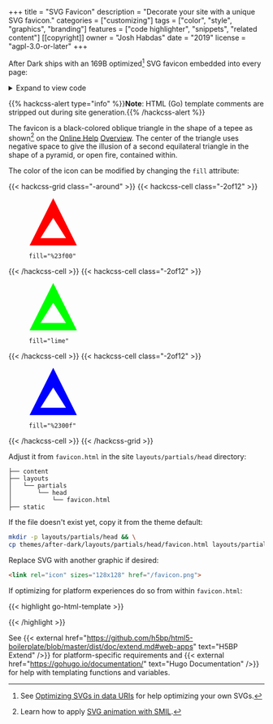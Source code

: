+++
title = "SVG Favicon"
description = "Decorate your site with a unique SVG favicon."
categories = ["customizing"]
tags = ["color", "style", "graphics", "branding"]
features = ["code highlighter", "snippets", "related content"]
[[copyright]]
  owner = "Josh Habdas"
  date = "2019"
  license = "agpl-3.0-or-later"
+++

After Dark ships with an 169B optimized[^1] SVG favicon embedded into every page:

<details>
<summary>Expand to view code</summary>
{{< highlight html >}}
{{< include "themes/after-dark/layouts/partials/head/favicon.html" >}}
{{< /highlight >}}
</details>

{{% hackcss-alert type="info" %}}**Note**: HTML (Go) template comments are stripped out during site generation.{{% /hackcss-alert %}}

The favicon is a black-colored oblique triangle in the shape of a tepee as shown[^2] on the [Online Help](../online-help) [Overview](/). The center of the triangle uses negative space to give the illusion of a second equilateral triangle in the shape of a pyramid, or open fire, contained within.

The color of the icon can be modified by changing the `fill` attribute:

<style>
.hack figure {
  text-align: center;
  margin-top: 2rem;
}
</style>
{{< hackcss-grid class="-around" >}}
  {{< hackcss-cell class="-2of12" >}}
    <figure>
      <img src="data:image/svg+xml,%3Csvg%20viewBox='0%200%2046%2045'%20xmlns='http://www.w3.org/2000/svg'%3E%3Ctitle%3EAfter%20Dark%3C/title%3E%3Cpath%20d='M.708%2045L23%20.416%2045.292%2045H.708zM35%2038L23%2019%2011%2038h24z'%20fill='%23f00'/%3E%3C/svg%3E" width="96">
      <figcaption class="highlight">
        <pre class="chroma"><code class="language-toml" data-lang="toml"><span class="nx">fill</span><span class="p">=</span><span class="s1">&quot;%23f00&quot;</span></code></pre>
      </figcaption>
    </figure>
  {{< /hackcss-cell >}}
  {{< hackcss-cell class="-2of12" >}}
    <figure>
      <img src="data:image/svg+xml,%3Csvg%20viewBox='0%200%2046%2045'%20xmlns='http://www.w3.org/2000/svg'%3E%3Ctitle%3EAfter%20Dark%3C/title%3E%3Cpath%20d='M.708%2045L23%20.416%2045.292%2045H.708zM35%2038L23%2019%2011%2038h24z'%20fill='lime'/%3E%3C/svg%3E" width="96">
      <figcaption class="highlight">
        <pre class="chroma"><code class="language-toml" data-lang="toml"><span class="nx">fill</span><span class="p">=</span><span class="s1">&quot;lime&quot;</span></code></pre>
      </figcaption>
    </figure>
  {{< /hackcss-cell >}}
  {{< hackcss-cell class="-2of12" >}}
    <figure>
      <img src="data:image/svg+xml,%3Csvg%20viewBox='0%200%2046%2045'%20xmlns='http://www.w3.org/2000/svg'%3E%3Ctitle%3EAfter%20Dark%3C/title%3E%3Cpath%20d='M.708%2045L23%20.416%2045.292%2045H.708zM35%2038L23%2019%2011%2038h24z'%20fill='%2300f'/%3E%3C/svg%3E" width="96">
      <figcaption class="highlight">
        <pre class="chroma"><code class="language-toml" data-lang="toml"><span class="nx">fill</span><span class="p">=</span><span class="s1">&quot;%2300f&quot;</span></code></pre>
      </figcaption>
    </figure>
  {{< /hackcss-cell >}}
{{< /hackcss-grid >}}

Adjust it from `favicon.html` in the site `layouts/partials/head` directory:

```
├── content
├── layouts
│   └── partials
│       └── head
│           └── favicon.html
├── static
```

If the file doesn't exist yet, copy it from the theme default:

```sh
mkdir -p layouts/partials/head && \
cp themes/after-dark/layouts/partials/head/favicon.html layouts/partials/head
```

Replace SVG with another graphic if desired:

```html
<link rel="icon" sizes="128x128" href="/favicon.png">
```

If optimizing for platform experiences do so from within `favicon.html`:

{{< highlight go-html-template >}}
<meta name="apple-mobile-web-app-capable" content="yes">
<meta name="apple-mobile-web-app-status-bar-style" content="black">
<meta name="apple-mobile-web-app-title" content="{{ .Site.Title }}">
<link rel="apple-touch-icon" href="data:image/png;base64,{{ readFile "static/icon.png" | base64Encode }}">
{{< /highlight >}}

See {{< external href="https://github.com/h5bp/html5-boilerplate/blob/master/dist/doc/extend.md#web-apps" text="H5BP Extend" />}} for platform-specific requirements and {{< external href="https://gohugo.io/documentation/" text="Hugo Documentation" />}} for help with templating functions and variables.

[^1]: See [Optimizing SVGs in data URIs](https://codepen.io/tigt/post/optimizing-svgs-in-data-uris) for help optimizing your own SVGs.
[^2]: Learn how to apply [SVG animation with SMIL](https://devdocs.io/svg/svg_animation_with_smil).
